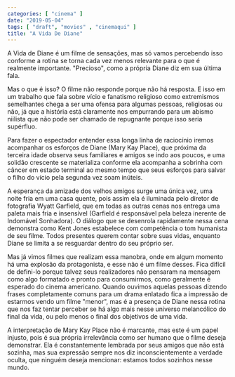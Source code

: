 ```yaml
---
categories: [ "cinema" ]
date: "2019-05-04"
tags: [ "draft", "movies" , "cinemaqui" ]
title: "A Vida De Diane"
---
```

A Vida de Diane é um filme de sensações, mas só vamos percebendo
isso conforme a rotina se torna cada vez menos relevante para o que
é realmente importante. "Precioso", como a própria Diane diz em sua
última fala.

Mas o que é isso? O filme não responde porque não há resposta. E
isso em um trabalho que fala sobre vício e fanatismo religioso como
extremismos semelhantes chega a ser uma ofensa para algumas pessoas,
religiosas ou não, já que a história está claramente nos empurrando
para um abismo niilista que não pode ser chamado de repugnante porque
isso seria supérfluo.

Para fazer o espectador entender essa longa linha de raciocínio iremos
acompanhar os esforços de Diane (Mary Kay Place), que próxima da
terceira idade observa seus familiares e amigos se indo aos poucos, e
uma solidão crescente se materializa conforme ela acompanha a sobrinha
com câncer em estado terminal ao mesmo tempo que seus esforços para
salvar o filho do vício pela segunda vez soam inúteis.

A esperança da amizade dos velhos amigos surge uma única vez, uma
noite fria em uma casa quente, pois assim ela é iluminada pelo diretor
de fotografia Wyatt Garfield, que em todas as outras cenas nos entrega
uma paleta mais fria e insensível (Garfield é responsável pela beleza
inerente de Indomável Sonhadora). O diálogo que se desenrola rapidamente
nessa cena demonstra como Kent Jones estabelece com competência o tom
humanista de seu filme. Todos presentes querem contar sobre suas vidas,
enquanto Diane se limita a se resguardar dentro do seu próprio ser.

Mas já vimos filmes que realizam essa manobra, onde em algum momento
há uma explosão da protagonista, e esse não é um filme desses. Fica
difícil de defini-lo porque talvez seus realizadores não pensaram na
mensagem como algo formatado e pronto para consumirmos, como geralmente
é esperado do cinema americano. Quando ouvimos aquelas pessoas dizendo
frases completamente comuns para um drama enlatado fica a impressão de
estarmos vendo um filme "menor", mas é a presença de Diane nessa rotina
que nos faz tentar perceber se há algo mais nesse universo melancólico
do final da vida, ou pelo menos o final dos objetivos de uma vida.

A interpretação de Mary Kay Place não é marcante, mas este é um papel
injusto, pois é sua própria irrelevância como ser humano que o filme
deseja demonstrar. Ela é constantemente lembrada por seus amigos que
não está sozinha, mas sua expressão sempre nos diz inconscientemente
a verdade oculta, que ninguém deseja mencionar: estamos todos sozinhos
nesse mundo.
